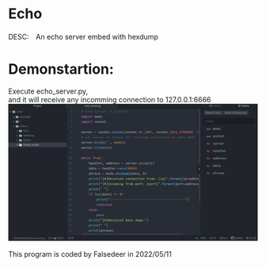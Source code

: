 # Echo
DESC:　An echo server embed with hexdump

# Demonstartion:
Execute echo_server.py,  
and it will receive any incomming connection to 127.0.0.1:6666  
<img src="https://github.com/Falsedeer/Echo/blob/c7e41d621c40c3f9a64b5bf4c5cf45a416d4b041/server.png"></img>

This program is coded by Falsedeer in 2022/05/11
